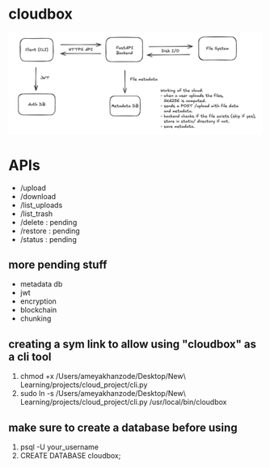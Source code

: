 # cloudbox
![Preview](images/design.png)

# APIs
- /upload
- /download
- /list_uploads
- /list_trash
- /delete : pending
- /restore : pending
- /status : pending

## more pending stuff
- metadata db
- jwt
- encryption
- blockchain
- chunking

## creating a sym link to allow using "cloudbox" as a cli tool
1. chmod +x /Users/ameyakhanzode/Desktop/New\ Learning/projects/cloud_project/cli.py
2. sudo ln -s /Users/ameyakhanzode/Desktop/New\ Learning/projects/cloud_project/cli.py /usr/local/bin/cloudbox

## make sure to create a database before using
1. psql -U your_username
2. CREATE DATABASE cloudbox;